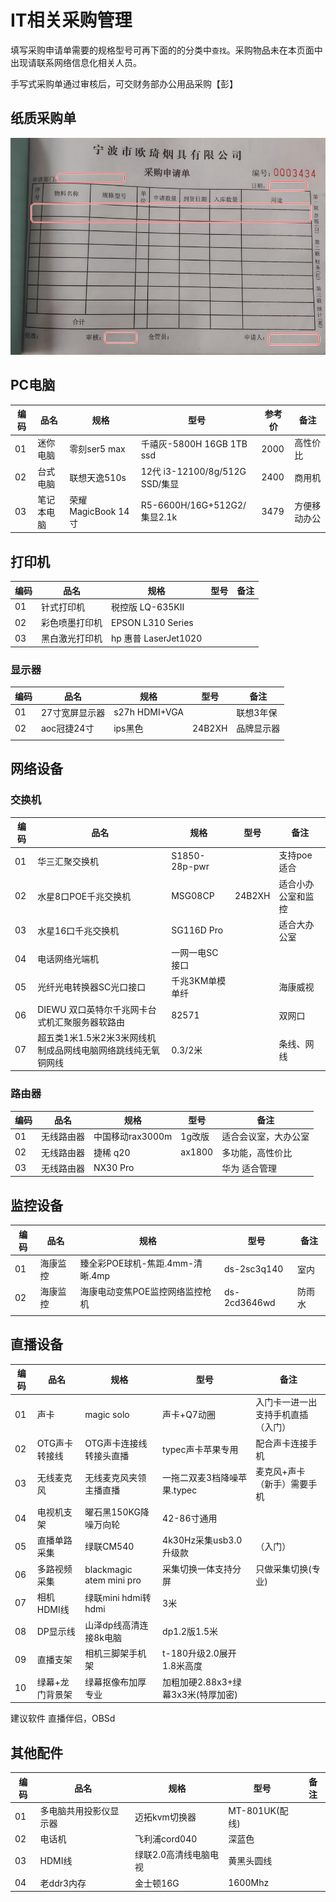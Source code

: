 # IT相关采购管理

填写采购申请单需要的规格型号可再下面的的分类中`查找`。采购物品未在本页面中出现请联系网络信息化相关人员。

手写式采购单通过审核后，可交财务部办公用品采购【彭】



## 纸质采购单

![](./imgs/采买001.jpg)

## PC电脑

| 编码 | 品名       | 规格               | 型号                           | 参考价 | 备注         |
| ---- | ---------- | ------------------ | ------------------------------ | ------ | ------------ |
| 01   | 迷你电脑   | 零刻ser5 max       | 千禧灰-5800H 16GB 1TB ssd      | 2000   | 高性价比     |
| 02   | 台式电脑   | 联想天逸510s       | 12代 i3-12100/8g/512G SSD/集显 | 2400   | 商用机       |
| 03   | 笔记本电脑 | 荣耀MagicBook 14寸 | R5-6600H/16G+512G2/集显2.1k    | 3479   | 方便移动办公 |



## 打印机

| 编码 | 品名           | 规格                 | 型号 | 备注 |
| ---- | -------------- | -------------------- | ---- | ---- |
| 01   | 针式打印机     | 税控版 LQ-635KII     |      |      |
| 02   | 彩色喷墨打印机 | EPSON L310 Series    |      |      |
| 03   | 黑白激光打印机 | hp 惠普 LaserJet1020 |      |      |

### 显示器

| 编码 | 品名           | 规格          | 型号   | 备注       |
| ---- | -------------- | ------------- | ------ | ---------- |
| 01   | 27寸宽屏显示器 | s27h HDMI+VGA |        | 联想3年保  |
| 02   | aoc冠捷24寸    | ips黑色       | 24B2XH | 品牌显示器 |
|      |                |               |        |            |



## 网络设备

### 交换机

| 编码 | 品名                                                         | 规格            | 型号   | 备注               |
| ---- | ------------------------------------------------------------ | --------------- | ------ | ------------------ |
| 01   | 华三汇聚交换机                                               | S1850-28p-pwr   |        | 支持poe 适合       |
| 02   | 水星8口POE千兆交换机                                         | MSG08CP         | 24B2XH | 适合小办公室和监控 |
| 03   | 水星16口千兆交换机                                           | SG116D Pro      |        | 适合大办公室       |
| 04   | 电话网络光端机                                               | 一网一电SC接口  |        |                    |
| 05   | 光纤光电转换器SC光口接口                                     | 千兆3KM单模单纤 |        | 海康威视           |
| 06   | DIEWU  双口英特尔千兆网卡台式机汇聚服务器软路由              | 82571           |        | 双网口             |
| 07   | 超五类1米1.5米2米3米网线机制成品网线电脑网络跳线纯无氧铜网线 | 0.3/2米         |        | 条线、网线         |



### 路由器

| 编码 | 品名       | 规格             | 型号   | 备注                 |
| ---- | ---------- | ---------------- | ------ | -------------------- |
| 01   | 无线路由器 | 中国移动rax3000m | 1g改版 | 适合会议室，大办公室 |
| 02   | 无线路由器 | 捷稀 q20         | ax1800 | 多功能，高性价比     |
| 03   | 无线路由器 | NX30 Pro         |        | 华为 适合管理        |



## 监控设备

| 编码 | 品名     | 规格                            | 型号         | 备注   |
| ---- | -------- | ------------------------------- | ------------ | ------ |
| 01   | 海康监控 | 臻全彩POE球机-焦距.4mm-清晰.4mp | ds-2sc3q140  | 室内   |
| 02   | 海康监控 | 海康电动变焦POE监控网络监控枪机 | ds-2cd3646wd | 防雨水 |
|      |          |                                 |              |        |



## 直播设备



| 编码 | 品名            | 规格                     | 型号                               | 备注                               |
| ---- | --------------- | ------------------------ | ---------------------------------- | ---------------------------------- |
| 01   | 声卡            | magic solo               | 声卡+Q7动圈                        | 入门卡一进一出支持手机直插（入门） |
| 02   | OTG声卡转接线   | OTG声卡连接线转接头直播  | typec声卡苹果专用                  | 配合声卡连接手机                   |
| 03   | 无线麦克风      | 无线麦克风夹领主播直播   | 一拖二双麦3档降噪苹果.typec        | 麦克风+声卡（新手）需要手机        |
| 04   | 电视机支架      | 曜石黑150KG降噪万向轮    | 42-86寸通用                        |                                    |
| 05   | 直播单路采集    | 绿联CM540                | 4k30Hz采集usb3.0升级款             | （入门）                           |
| 06   | 多路视频采集    | blackmagic atem mini pro | 采集切换一体支持分屏               | 只做采集切换(专业)                 |
| 07   | 相机HDMI线      | 绿联mini hdmi转hdmi      | 3米                                |                                    |
| 08   | DP显示线        | 山泽dp线高清连接8k电脑   | dp1.2版1.5米                       |                                    |
| 09   | 直播支架        | 相机三脚架手机架         | t-180升级2.0展开1.8米高度          |                                    |
| 10   | 绿幕+龙门背景架 | 绿幕抠像布加厚专业       | 加粗加硬2.88x3+绿幕3x3米(特厚加密) |                                    |

建议软件 直播伴侣，OBSd

## 其他配件

| 编码 | 品名                   | 规格                  | 型号           | 备注 |
| ---- | ---------------------- | --------------------- | -------------- | ---- |
| 01   | 多电脑共用投影仪显示器 | 迈拓kvm切换器         | MT-801UK(配线) |      |
| 02   | 电话机                 | 飞利浦cord040         | 深蓝色         |      |
| 03   | HDMI线                 | 绿联2.0高清线电脑电视 | 黄黑头圆线     |      |
| 04   | 老ddr3内存             | 金士顿16G             | 1600Mhz        |      |








